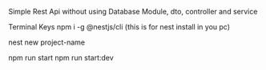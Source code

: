 Simple Rest Api without using Database 
Module, dto, controller and service


Terminal Keys
npm i -g @nestjs/cli (this is for nest install in you pc)

nest new project-name


npm run start
npm run start:dev

